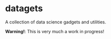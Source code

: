 # datagets

A collection of data science gadgets and utilities.

__Warning!__:  This is very much a work in progress!
